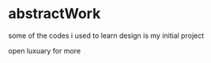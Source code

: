 # abstractWork

some of the codes i used to learn
design is my initial project 

open luxuary for more
